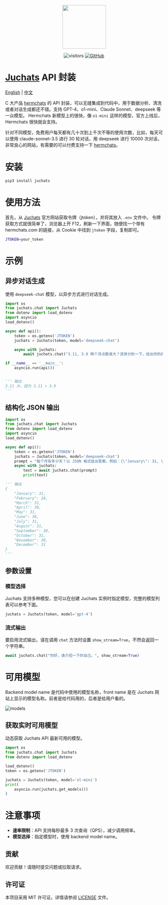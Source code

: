 <div align="center">
<figure style="text-align: center; radius:10pt">
    <img src="https://s3.bmp.ovh/imgs/2024/07/29/b6995f3a712d6586.png" width=139pt radius=10pt>
</figure>

![visitors](https://visitor-badge.laobi.icu/badge?page_id=ultrasev.juchats&left_color=green&right_color=red) [![GitHub](https://img.shields.io/github/stars/ultrasev/juchats?style=social)](https://github.com/ultrasev/juchats)

</div>

# [Juchats](https://dlj.one/RNFYxz9) API 封装

[English](README_EN.md) | [中文](README.md)

C 大产品 [hermchats](https://hermchats.com) 的 API 封装，可以无缝集成到代码中，用于数据分析、清洗或者对话生成都还不错。支持 GPT-4、o1-mini、Claude Sonnet、deepseek 等一众模型。 Hermchats 新模型上的很快，像 `o1-mini` 这样的模型，官方上线后，Hermchats 很快就会支持。

针对不同模型，免费用户每天都有几十次到上千次不等的使用次数，比如，每天可以使用 claude-sonnet-3.5 进行 30 轮对话，用 deepseek 进行 10000 次对话，非常良心的网站，有需要的可以付费支持一下 [hermchats](https://hermchats.com)。

# 安装

```bash
pip3 install juchats
```

# 使用方法

首先，从 [Juchats](https://dlj.one/RNFYxz9) 官方网站获取令牌（jtoken），并将其放入 `.env` 文件中。
令牌获取方式就很简单了，浏览器上开 F12，刷新一下界面，随便找一个带有 hermchats.com 的链接，从 Cookie 中找到 `jtoken` 字段，复制即可。

```bash
JTOKEN=your_token
```

# 示例

## 异步对话生成

使用 `deepseek-chat` 模型，以异步方式进行对话生成。

```python
import os
from juchats.chat import Juchats
from dotenv import load_dotenv
import asyncio
load_dotenv()

async def api():
    token = os.getenv('JTOKEN')
    juchats = Juchats(token, model='deepseek-chat')

    async with juchats:
        await juchats.chat("3.11, 3.9 两个浮点数谁大？具体分析一下，给出你的原因", show_stream=True)

if __name__ == '__main__':
    asyncio.run(api())


''' 输出
3.11 大，因为 3.11 > 3.9
'''
```

## 结构化 JSON 输出

```python
import os
from juchats.chat import Juchats
from dotenv import load_dotenv
import asyncio
load_dotenv()

async def api():
    token = os.getenv('JTOKEN')
    juchats = Juchats(token, model='deepseek-chat')
    prompt = "每个月有多少天？以 JSON 格式给出答案，例如：{\"January\": 31, \"February\": 28, ...}"
    async with juchats:
        text = await juchats.chat(prompt)
        print(text)

''' 输出
{
    "January": 31,
    "February": 28,
    "March": 31,
    "April": 30,
    "May": 31,
    "June": 30,
    "July": 31,
    "August": 31,
    "September": 30,
    "October": 31,
    "November": 30,
    "December": 31
}
'''
```

## 参数设置

### 模型选择

Juchats 支持多种模型，您可以在创建 Juchats 实例时指定模型，完整的模型列表可以参考下面。

```python
juchats = Juchats(token, model='gpt-4')
```

### 流式输出

要启用流式输出，请在调用 `chat` 方法时设置 `show_stream=True`，不然会返回一个字符串。

```python
await juchats.chat("你好，请介绍一下你自己。", show_stream=True)
```

# 可用模型

Backend model name 是代码中使用的模型名称，front name 是在 Juchats 网站上显示的模型名称。前者是给代码用的，后者是给用户看的。

![models](https://apionpages.cufo.cc/api/juchatmodels)

## 获取实时可用模型

动态获取 Juchats API 最新可用的模型。

```python
import os
from juchats.chat import Juchats
from dotenv import load_dotenv

load_dotenv()
token = os.getenv('JTOKEN')

juchats = Juchats(token, model='ol-mini')
print(
    asyncio.run(juchats.get_models())
)
```

# 注意事项

- **速率限制**：API 支持每秒最多 3 次查询（QPS），减少调用频率。
- **模型选择**：指定模型时，使用 backend model name。

## 贡献

欢迎贡献！请随时提交问题或拉取请求。

## 许可证

本项目采用 MIT 许可证。详情请参阅 [LICENSE](LICENSE) 文件。
